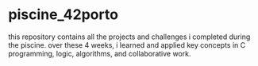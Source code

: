 # piscine_42porto
 this repository contains all the projects and challenges i completed during the piscine. over these 4 weeks, i learned and applied key concepts in C programming, logic, algorithms, and collaborative work.
